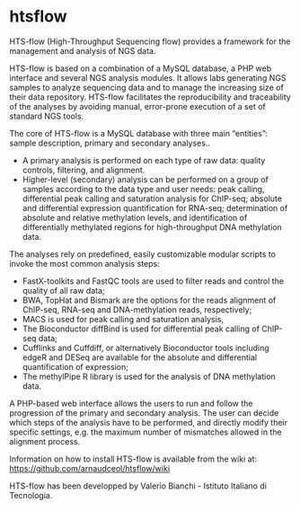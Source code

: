 # htsflow
HTS-flow (High-Throughput Sequencing flow) provides a framework for the management and analysis of NGS data.

HTS-flow is based on a combination of a MySQL database, a PHP web interface and several NGS analysis modules. It allows labs generating NGS samples to analyze sequencing data and to manage the increasing size of their data repository. HTS-flow facilitates the reproducibility and traceability of the analyses by avoiding manual, error-prone execution of a set of standard NGS tools.


The core of HTS-flow is a MySQL database with three main “entities”: sample description, primary and secondary analyses..

* A primary analysis is performed on each type of raw data: quality controls, filtering, and alignment.
* Higher-level (secondary) analysis can be performed on a group of samples according to the data type and user needs: peak calling, differential peak calling and saturation analysis for ChIP-seq; absolute and differential expression quantification for RNA-seq; determination of absolute and relative methylation levels, and identification of differentially methylated regions for high-throughput DNA methylation data.

The analyses rely on predefined, easily customizable modular scripts to invoke the most common analysis steps:

* FastX-toolkits and FastQC tools are used to filter reads and control the quality of all raw data;
* BWA, TopHat and Bismark are the options for the reads alignment of ChIP-seq, RNA-seq and DNA-methylation reads, respectively;
* MACS is used for peak calling and saturation analysis,
* The Bioconductor diffBind is used for differential peak calling of ChIP-seq data;
* Cufflinks and Cuffdiff, or alternatively Bioconductor tools including edgeR and DESeq are available for the absolute and differential quantification of expression;
* The methylPipe R library is used for the analysis of DNA methylation data.

A PHP-based web interface allows the users to run and follow the progression of the primary and secondary analysis. The user can decide which steps of the analysis have to be performed, and directly modify their specific settings, e.g. the maximum number of mismatches allowed in the alignment process.


Information on how to install HTS-flow is available from the wiki at: https://github.com/arnaudceol/htsflow/wiki

HTS-flow has been developped by Valerio Bianchi - Istituto Italiano di Tecnologia.
